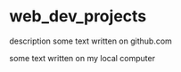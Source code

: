 # web_dev_projects
description
some text written on github.com

some text written on my local computer